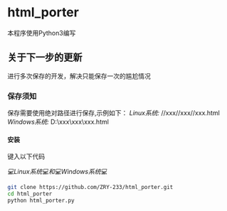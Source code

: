 # html_porter
本程序使用Python3编写

## 关于下一步的更新
进行多次保存的开发，解决只能保存一次的尴尬情况

### 保存须知
保存需要使用绝对路径进行保存,示例如下：
*Linux系统:*
//xxx//xxx//xxx.html
*Windows系统:*
D:\\xxx\\xxx\\xxx.html

#### 安装
键入以下代码


*💻Linux系统💻*和*💻Windows系统💻*

```bash
git clone https://github.com/ZRY-233/html_porter.git
cd html_porter
python html_porter.py
```

